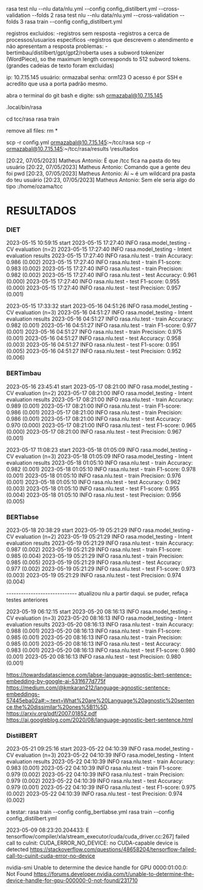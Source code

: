 rasa test nlu --nlu data/nlu.yml --config config_distilbert.yml --cross-validation --folds 2
rasa test nlu --nlu data/nlu.yml --cross-validation --folds 3
rasa train --config config_distilbert.yml

registros excluidos:
-registros sem resposta
-registros a cerca de processos/usuarios especificos
-registros que descrevem o atendimento e não apresentam a resposta
problemas:
-bertimbau/distilbert/gpt/gpt2/roberta uses a subword tokenizer (WordPiece), so the maximum length corresponds to 512 subword tokens. (grandes cadeias de texto foram excluidas)

ip: 10.7.15.145
usuário: ormazabal
senha: orm123
O acesso é por SSH e acredito que usa a porta padrão mesmo.

abra o terminal do git bash e digite: ssh ormazabal@10.7.15.145

.local/bin/rasa

cd tcc/rasa 
rasa train

remove all files: rm *

scp -r config.yml ormazabal@10.7.15.145:~/tcc/rasa
scp -r ormazabal@10.7.15.145:~/tcc/rasa/results \resultados


[20:22, 07/05/2023] Matheus Antonio: É que /tcc fica na pasta do teu usuário
[20:22, 07/05/2023] Matheus Antonio: Comando que a gente deu foi pwd
[20:23, 07/05/2023] Matheus Antonio: Aí ~ é um wildcard pra pasta do teu usuário
[20:23, 07/05/2023] Matheus Antonio: Sem ele seria algo do tipo :/home/ozama/tcc



# RESULTADOS

### DIET

2023-05-15 10:59:15 start
2023-05-15 17:27:40 INFO     rasa.model_testing  - CV evaluation (n=2)
2023-05-15 17:27:40 INFO     rasa.model_testing  - Intent evaluation results
2023-05-15 17:27:40 INFO     rasa.nlu.test  - train Accuracy: 0.986 (0.002)
2023-05-15 17:27:40 INFO     rasa.nlu.test  - train F1-score: 0.983 (0.002)
2023-05-15 17:27:40 INFO     rasa.nlu.test  - train Precision: 0.982 (0.002)
2023-05-15 17:27:40 INFO     rasa.nlu.test  - test Accuracy: 0.961 (0.000)
2023-05-15 17:27:40 INFO     rasa.nlu.test  - test F1-score: 0.955 (0.000)
2023-05-15 17:27:40 INFO     rasa.nlu.test  - test Precision: 0.957 (0.001)

2023-05-15 17:33:32 start
2023-05-16 04:51:26 INFO     rasa.model_testing  - CV evaluation (n=3)
2023-05-16 04:51:27 INFO     rasa.model_testing  - Intent evaluation results
2023-05-16 04:51:27 INFO     rasa.nlu.test  - train Accuracy: 0.982 (0.001)
2023-05-16 04:51:27 INFO     rasa.nlu.test  - train F1-score: 0.977 (0.001)
2023-05-16 04:51:27 INFO     rasa.nlu.test  - train Precision: 0.975 (0.001)
2023-05-16 04:51:27 INFO     rasa.nlu.test  - test Accuracy: 0.958 (0.003)
2023-05-16 04:51:27 INFO     rasa.nlu.test  - test F1-score: 0.951 (0.005)
2023-05-16 04:51:27 INFO     rasa.nlu.test  - test Precision: 0.952 (0.006)

### BERTimbau

2023-05-16 23:45:41 start
2023-05-17 08:21:00 INFO     rasa.model_testing  - CV evaluation (n=2)
2023-05-17 08:21:00 INFO     rasa.model_testing  - Intent evaluation results
2023-05-17 08:21:00 INFO     rasa.nlu.test  - train Accuracy: 0.989 (0.001)
2023-05-17 08:21:00 INFO     rasa.nlu.test  - train F1-score: 0.986 (0.001)
2023-05-17 08:21:00 INFO     rasa.nlu.test  - train Precision: 0.986 (0.001)
2023-05-17 08:21:00 INFO     rasa.nlu.test  - test Accuracy: 0.970 (0.000)
2023-05-17 08:21:00 INFO     rasa.nlu.test  - test F1-score: 0.965 (0.000)
2023-05-17 08:21:00 INFO     rasa.nlu.test  - test Precision: 0.967 (0.001)

2023-05-17 11:08:23 start
2023-05-18 01:05:09 INFO     rasa.model_testing  - CV evaluation (n=3)
2023-05-18 01:05:09 INFO     rasa.model_testing  - Intent evaluation results
2023-05-18 01:05:10 INFO     rasa.nlu.test  - train Accuracy: 0.982 (0.001)
2023-05-18 01:05:10 INFO     rasa.nlu.test  - train F1-score: 0.978 (0.001)
2023-05-18 01:05:10 INFO     rasa.nlu.test  - train Precision: 0.976 (0.001)
2023-05-18 01:05:10 INFO     rasa.nlu.test  - test Accuracy: 0.962 (0.003)
2023-05-18 01:05:10 INFO     rasa.nlu.test  - test F1-score: 0.955 (0.004)
2023-05-18 01:05:10 INFO     rasa.nlu.test  - test Precision: 0.956 (0.005)

### BERTlabse

2023-05-18 20:38:29 start
2023-05-19 05:21:29 INFO     rasa.model_testing  - CV evaluation (n=2)
2023-05-19 05:21:29 INFO     rasa.model_testing  - Intent evaluation results
2023-05-19 05:21:29 INFO     rasa.nlu.test  - train Accuracy: 0.987 (0.002)
2023-05-19 05:21:29 INFO     rasa.nlu.test  - train F1-score: 0.985 (0.004)
2023-05-19 05:21:29 INFO     rasa.nlu.test  - train Precision: 0.985 (0.005)
2023-05-19 05:21:29 INFO     rasa.nlu.test  - test Accuracy: 0.977 (0.002)
2023-05-19 05:21:29 INFO     rasa.nlu.test  - test F1-score: 0.973 (0.003)
2023-05-19 05:21:29 INFO     rasa.nlu.test  - test Precision: 0.974 (0.004)


----------------------------- atualizou nlu a partir daqui. se puder, refaça testes anteriores

2023-05-19 06:12:15 start
2023-05-20 08:16:13 INFO     rasa.model_testing  - CV evaluation (n=3)
2023-05-20 08:16:13 INFO     rasa.model_testing  - Intent evaluation results
2023-05-20 08:16:13 INFO     rasa.nlu.test  - train Accuracy: 0.988 (0.001)
2023-05-20 08:16:13 INFO     rasa.nlu.test  - train F1-score: 0.985 (0.001)
2023-05-20 08:16:13 INFO     rasa.nlu.test  - train Precision: 0.985 (0.001)
2023-05-20 08:16:13 INFO     rasa.nlu.test  - test Accuracy: 0.983 (0.001)
2023-05-20 08:16:13 INFO     rasa.nlu.test  - test F1-score: 0.980 (0.001)
2023-05-20 08:16:13 INFO     rasa.nlu.test  - test Precision: 0.980 (0.001)


https://towardsdatascience.com/labse-language-agnostic-bert-sentence-embedding-by-google-ai-531f677d775f
https://medium.com/@kmkaran212/language-agnostic-sentence-embeddings-57445eba02a#:~:text=What%20are%20Language%20agnostic%20sentence,the%20dissimilar%20ones%5B1%5D.
https://arxiv.org/pdf/2007.01852.pdf
https://ai.googleblog.com/2020/08/language-agnostic-bert-sentence.html


### DistilBERT

2023-05-21 09:25:16 start
2023-05-22 04:10:39 INFO     rasa.model_testing  - CV evaluation (n=3)
2023-05-22 04:10:39 INFO     rasa.model_testing  - Intent evaluation results
2023-05-22 04:10:39 INFO     rasa.nlu.test  - train Accuracy: 0.983 (0.001)
2023-05-22 04:10:39 INFO     rasa.nlu.test  - train F1-score: 0.979 (0.002)
2023-05-22 04:10:39 INFO     rasa.nlu.test  - train Precision: 0.979 (0.002)
2023-05-22 04:10:39 INFO     rasa.nlu.test  - test Accuracy: 0.979 (0.001)
2023-05-22 04:10:39 INFO     rasa.nlu.test  - test F1-score: 0.975 (0.002)
2023-05-22 04:10:39 INFO     rasa.nlu.test  - test Precision: 0.974 (0.002)







a testar:
rasa train --config config_bertlabse.yml
rasa train --config config_distilbert.yml

2023-05-09 08:23:20.204433: E tensorflow/compiler/xla/stream_executor/cuda/cuda_driver.cc:267] failed call to cuInit: CUDA_ERROR_NO_DEVICE: no CUDA-capable device is detected
https://stackoverflow.com/questions/48658204/tensorflow-failed-call-to-cuinit-cuda-error-no-device

nvidia-smi
Unable to determine the device handle for GPU 0000:01:00.0: Not Found
https://forums.developer.nvidia.com/t/unable-to-determine-the-device-handle-for-gpu-000000-0-not-found/231710
